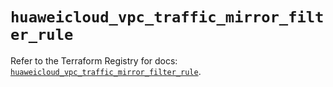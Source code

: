 # `huaweicloud_vpc_traffic_mirror_filter_rule`

Refer to the Terraform Registry for docs: [`huaweicloud_vpc_traffic_mirror_filter_rule`](https://registry.terraform.io/providers/huaweicloud/huaweicloud/1.71.1/docs/resources/vpc_traffic_mirror_filter_rule).
